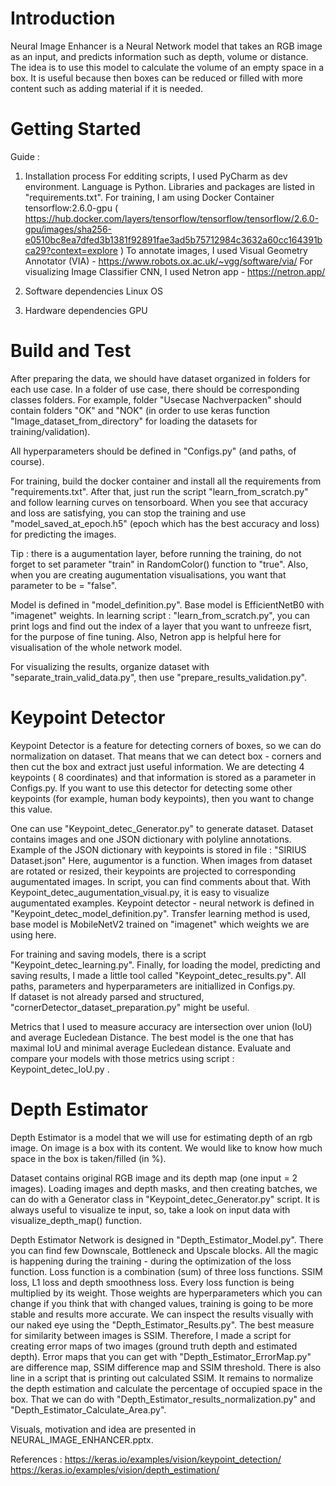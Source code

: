# Introduction 
Neural Image Enhancer is a Neural Network model that takes an RGB image as an input, and predicts information such as depth, volume or distance.
The idea is to use this model to calculate the volume of an empty space in a box. It is useful because then boxes can be reduced or filled with more content such as adding material if it is needed.
    

# Getting Started
 Guide :
1.	Installation process
For edditing scripts, I used PyCharm as dev environment. Language is Python. Libraries and packages are listed in "requirements.txt". 
For training, I am using Docker Container tensorflow:2.6.0-gpu
 ( https://hub.docker.com/layers/tensorflow/tensorflow/tensorflow/2.6.0-gpu/images/sha256-e0510bc8ea7dfed3b1381f92891fae3ad5b75712984c3632a60cc164391bca29?context=explore )
To annotate images, I used Visual Geometry Annotator (VIA) - https://www.robots.ox.ac.uk/~vgg/software/via/
For visualizing Image Classifier CNN, I used Netron app - https://netron.app/

2. Software dependencies
Linux OS

3. Hardware dependencies
GPU


# Build and Test
After preparing the data, we should have dataset organized in folders for each use case. 
In a folder of use case, there should be corresponding classes folders. 
For example, folder "Usecase Nachverpacken" should contain folders "OK" and "NOK" 
(in order to use keras function "Image_dataset_from_directory" for loading the datasets for training/validation).

All hyperparameters should be defined in "Configs.py" (and paths, of course).

For training, build the docker container and install all the requirements from "requirements.txt". 
After that, just run the script "learn_from_scratch.py" and follow learning curves on tensorboard. 
When you see that accuracy and loss are satisfying,
 you can stop the training and use "model_saved_at_epoch.h5" 
 (epoch which has the best accuracy and loss) for predicting the images. 

Tip : there is a augumentation layer, before running the training, do not forget to set parameter "train" in RandomColor() function to "true".
Also, when you are creating augumentation visualisations, you want that parameter to be = "false".  

Model is defined in "model_definition.py". Base model is EfficientNetB0 with "imagenet" weights. 
In learning script : "learn_from_scratch.py", you can print logs and find out the index of a layer that you want to unfreeze fisrt,
for the purpose of fine tuning. Also, Netron app is helpful here for visualisation of the whole network model.

For visualizing the results, organize dataset with "separate_train_valid_data.py", then use "prepare_results_validation.py".

# Keypoint Detector 

Keypoint Detector is a feature for detecting corners of boxes, so we can do normalization on dataset. 
That means that we can detect box - corners and then cut the box and extract just useful information.
We are detecting 4 keypoints ( 8 coordinates) and that information is stored as a parameter in Configs.py. 
If you want to use this detector for detecting some other keypoints (for example, human body keypoints), then 
you want to change this value. 

One can use "Keypoint_detec_Generator.py" to generate dataset. 
Dataset contains images and one JSON dictionary with polyline annotations. 
Example of the JSON dictionary with keypoints is stored in file : "SIRIUS Dataset.json"
Here, augumentor is a function.
When images from dataset are rotated or resized, their keypoints are projected to corresponding augumentated images. 
In script, you can find comments about that. 
With Keypoint_detec_augumentation_visual.py, it is easy to visualize augumentated examples.
Keypoint detector - neural network is defined in "Keypoint_detec_model_definition.py". 
Transfer learning method is used, base model is MobileNetV2 trained on "imagenet" which weights we are using here. 

For training and saving models, there is a script "Keypoint_detec_learning.py". 
Finally, for loading the model, predicting and saving results, I made a little tool called "Keypoint_detec_results.py". 
All paths, parameters and hyperparameters are initiallized in Configs.py.  
If dataset is not already parsed and structured, "cornerDetector_dataset_preparation.py" might be useful.

Metrics that I used to measure accuracy are intersection over union (IoU) and average Eucledean Distance. 
The best model is the one that has maximal IoU and minimal average Eucledean distance.
Evaluate and compare your models with those metrics using script : Keypoint_detec_IoU.py . 


# Depth Estimator

Depth Estimator is a model that we will use for estimating depth of an rgb image. On image is a box with its content. 
We would like to know how much space in the box is taken/filled (in %). 

Dataset contains original RGB image and its depth map (one input = 2 images). 
Loading images and depth masks, and then creating batches, we can do with a Generator class in "Keypoint_detec_Generator.py" script.
It is always useful to visualize te input, so, take a look on input data with visualize_depth_map() function.

Depth Estimator Network is designed in "Depth_Estimator_Model.py". There you can find few Downscale, Bottleneck and Upscale blocks.
All the magic is happening during the training - during the optimization of the loss function.
Loss function is a combination (sum) of three loss functions. 
SSIM loss, L1 loss and depth smoothness loss. Every loss function is being multiplied by its weight.
Those weights are hyperparameters which you can change if you think that with changed values, training is going to be more stable and results more accurate.
We can inspect the results visually with our naked eye using the "Depth_Estimator_Results.py".
The best measure for similarity between images is SSIM. 
Therefore, I made a script for creating error maps of two images (ground truth depth and estimated depth).
Error maps that you can get with "Depth_Estimator_ErrorMap.py" are difference map, SSIM difference map and SSIM threshold. 
There is also line in a script that is printing out calculated SSIM. 
It remains to normalize the depth estimation and calculate the percentage of occupied space in the box.
That we can do with "Depth_Estimator_results_normalization.py" and "Depth_Estimator_Calculate_Area.py".

Visuals, motivation and idea are presented in NEURAL_IMAGE_ENHANCER.pptx. 


References : 
https://keras.io/examples/vision/keypoint_detection/
https://keras.io/examples/vision/depth_estimation/